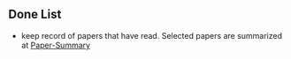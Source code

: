 Done List
---

- keep record of papers that have read. Selected papers are summarized at [Paper-Summary]()